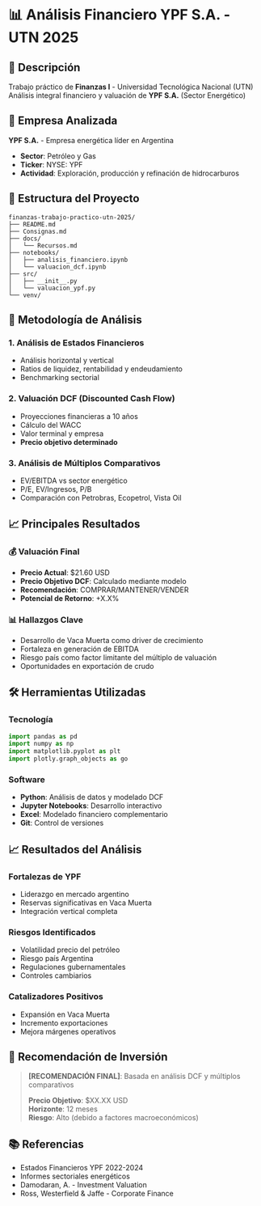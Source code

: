 # 📊 Análisis Financiero YPF S.A. - UTN 2025

## 🎯 Descripción
Trabajo práctico de **Finanzas I** - Universidad Tecnológica Nacional (UTN)  
Análisis integral financiero y valuación de **YPF S.A.** (Sector Energético)

## 🏢 Empresa Analizada
**YPF S.A.** - Empresa energética líder en Argentina
- **Sector**: Petróleo y Gas  
- **Ticker**: NYSE: YPF
- **Actividad**: Exploración, producción y refinación de hidrocarburos

## 📁 Estructura del Proyecto

```
finanzas-trabajo-practico-utn-2025/
├── README.md
├── Consignas.md
├── docs/
│   └── Recursos.md
├── notebooks/
│   ├── analisis_financiero.ipynb
│   └── valuacion_dcf.ipynb
├── src/
│   ├── __init__.py
│   └── valuacion_ypf.py
└── venv/
```

## 🔧 Metodología de Análisis

### 1. Análisis de Estados Financieros
- Análisis horizontal y vertical
- Ratios de liquidez, rentabilidad y endeudamiento
- Benchmarking sectorial

### 2. Valuación DCF (Discounted Cash Flow)
- Proyecciones financieras a 10 años
- Cálculo del WACC
- Valor terminal y empresa
- **Precio objetivo determinado**

### 3. Análisis de Múltiplos Comparativos
- EV/EBITDA vs sector energético
- P/E, EV/Ingresos, P/B
- Comparación con Petrobras, Ecopetrol, Vista Oil

## 📈 Principales Resultados

### 💰 Valuación Final
- **Precio Actual**: $21.60 USD
- **Precio Objetivo DCF**: Calculado mediante modelo
- **Recomendación**: COMPRAR/MANTENER/VENDER
- **Potencial de Retorno**: +X.X%

### 📊 Hallazgos Clave
- Desarrollo de Vaca Muerta como driver de crecimiento
- Fortaleza en generación de EBITDA
- Riesgo país como factor limitante del múltiplo de valuación
- Oportunidades en exportación de crudo

## 🛠️ Herramientas Utilizadas

### Tecnología
```python
import pandas as pd
import numpy as np
import matplotlib.pyplot as plt
import plotly.graph_objects as go
```

### Software
- **Python**: Análisis de datos y modelado DCF
- **Jupyter Notebooks**: Desarrollo interactivo
- **Excel**: Modelado financiero complementario
- **Git**: Control de versiones

## 📈 Resultados del Análisis

### Fortalezas de YPF
- Liderazgo en mercado argentino
- Reservas significativas en Vaca Muerta
- Integración vertical completa

### Riesgos Identificados
- Volatilidad precio del petróleo
- Riesgo país Argentina
- Regulaciones gubernamentales
- Controles cambiarios

### Catalizadores Positivos
- Expansión en Vaca Muerta
- Incremento exportaciones
- Mejora márgenes operativos

## 🎯 Recomendación de Inversión

> **[RECOMENDACIÓN FINAL]**: Basada en análisis DCF y múltiplos comparativos
> 
> **Precio Objetivo**: $XX.XX USD  
> **Horizonte**: 12 meses  
> **Riesgo**: Alto (debido a factores macroeconómicos)


## 📚 Referencias
- Estados Financieros YPF 2022-2024
- Informes sectoriales energéticos
- Damodaran, A. - Investment Valuation
- Ross, Westerfield & Jaffe - Corporate Finance
